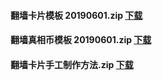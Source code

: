 <a name="1" id="1" target="_blank"></a><span id="1"></span>
<h4><p>翻墙卡片模板 20190601.zip   <a href="https://github.com/jrxob2776/www/blob/master/t/130/download-master/git_fqkp_20190601.zip?raw=true">下载</a></p></h4>
<h4><p>翻墙真相币模板 20190601.zip   <a href="https://github.com/jrxob2776/www/raw/master/t/130/download-master/git_zxb_20190601.zip">下载</a></p></h4>
<h4><p>翻墙卡片手工制作方法.zip   <a href="https://github.com/jrxob2776/www/raw/master/t/130/download-master/git_fqkp_zz.zip">下载</a></p></h4>

